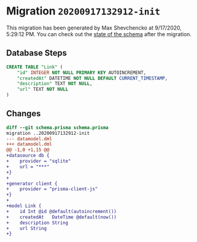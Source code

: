 # Migration `20200917132912-init`

This migration has been generated by Max Shevchencko at 9/17/2020, 5:29:12 PM.
You can check out the [state of the schema](./schema.prisma) after the migration.

## Database Steps

```sql
CREATE TABLE "Link" (
    "id" INTEGER NOT NULL PRIMARY KEY AUTOINCREMENT,
    "createdAt" DATETIME NOT NULL DEFAULT CURRENT_TIMESTAMP,
    "description" TEXT NOT NULL,
    "url" TEXT NOT NULL
)
```

## Changes

```diff
diff --git schema.prisma schema.prisma
migration ..20200917132912-init
--- datamodel.dml
+++ datamodel.dml
@@ -1,0 +1,15 @@
+datasource db {
+    provider = "sqlite"
+    url = "***"
+}
+
+generator client {
+    provider = "prisma-client-js"
+}
+
+model Link {
+    id Int @id @default(autoincrement())
+    createdAt   DateTime @default(now())
+    description String
+    url String
+}
```


